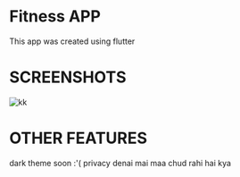 # Fitness APP
This app was created using flutter

# SCREENSHOTS

![kk](https://user-images.githubusercontent.com/100375001/194713685-293b994c-cdfb-43ba-bd2c-a120614593d2.jpg)

# OTHER FEATURES

dark theme soon :'( 
privacy denai mai maa chud rahi hai kya
